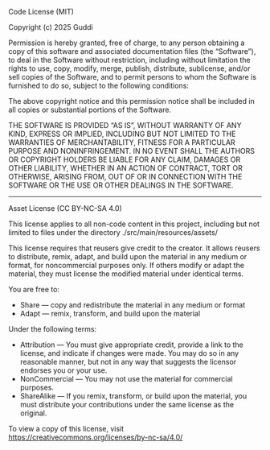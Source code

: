 Code License (MIT)

Copyright (c) 2025 Guddi

Permission is hereby granted, free of charge, to any person obtaining a copy
of this software and associated documentation files (the “Software”), to deal
in the Software without restriction, including without limitation the rights
to use, copy, modify, merge, publish, distribute, sublicense, and/or sell
copies of the Software, and to permit persons to whom the Software is
furnished to do so, subject to the following conditions:

The above copyright notice and this permission notice shall be included in
all copies or substantial portions of the Software.

THE SOFTWARE IS PROVIDED “AS IS”, WITHOUT WARRANTY OF ANY KIND, EXPRESS OR
IMPLIED, INCLUDING BUT NOT LIMITED TO THE WARRANTIES OF MERCHANTABILITY,
FITNESS FOR A PARTICULAR PURPOSE AND NONINFRINGEMENT. IN NO EVENT SHALL THE
AUTHORS OR COPYRIGHT HOLDERS BE LIABLE FOR ANY CLAIM, DAMAGES OR OTHER
LIABILITY, WHETHER IN AN ACTION OF CONTRACT, TORT OR OTHERWISE, ARISING FROM,
OUT OF OR IN CONNECTION WITH THE SOFTWARE OR THE USE OR OTHER DEALINGS IN THE
SOFTWARE.

---

Asset License (CC BY-NC-SA 4.0)

This license applies to all non-code content in this project, including but not
limited to files under the directory ./src/main/resources/assets/

This license requires that reusers give credit to the creator. It allows reusers
to distribute, remix, adapt, and build upon the material in any medium or format,
for noncommercial purposes only. If others modify or adapt the material, they must
license the modified material under identical terms.

You are free to:
- Share — copy and redistribute the material in any medium or format
- Adapt — remix, transform, and build upon the material

Under the following terms:
- Attribution — You must give appropriate credit, provide a link to the license,
  and indicate if changes were made. You may do so in any reasonable manner, but
  not in any way that suggests the licensor endorses you or your use.
- NonCommercial — You may not use the material for commercial purposes.
- ShareAlike — If you remix, transform, or build upon the material,
  you must distribute your contributions under the same license as the original.

To view a copy of this license, visit https://creativecommons.org/licenses/by-nc-sa/4.0/